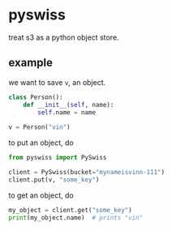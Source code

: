 # pyswiss
treat s3 as a python object store.

## example
we want to save `v`, an object.
```python
class Person():
    def __init__(self, name):
        self.name = name
        
v = Person("vin")
```
to put an object, do
```python
from pyswiss import PySwiss

client = PySwiss(bucket="mynameisvinn-111")
client.put(v, "some_key")
```
to get an object, do
```python
my_object = client.get("some_key")
print(my_object.name)  # prints "vin"
```